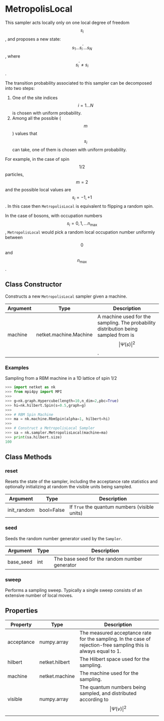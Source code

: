 # MetropolisLocal
This sampler acts locally only on one local degree of freedom $$s_i$$,
 and proposes a new state: $$ s_1 \dots s^\prime_i \dots s_N $$,
 where $$ s^\prime_i \neq s_i $$.

 The transition probability associated to this
 sampler can be decomposed into two steps:

 1. One of the site indices $$ i = 1\dots N $$ is chosen
 with uniform probability.
 2. Among all the possible ($$m$$) values that $$s_i$$ can take,
 one of them is chosen with uniform probability.

 For example, in the case of spin $$1/2$$ particles, $$m=2$$
 and the possible local values are $$s_i = -1,+1$$.
 In this case then `MetropolisLocal` is equivalent to flipping a random spin.

 In the case of bosons, with occupation numbers
 $$s_i = 0, 1, \dots n_{\mathrm{max}}$$, `MetropolisLocal`
 would pick a random local occupation number uniformly between $$0$$
 and $$n_{\mathrm{max}}$$.

## Class Constructor
Constructs a new ``MetropolisLocal`` sampler given a machine.

|Argument|         Type         |                                            Description                                             |
|--------|----------------------|----------------------------------------------------------------------------------------------------|
|machine |netket.machine.Machine|A machine used for the sampling. The probability distribution being sampled from is $$\|\Psi(s)\|^2$$.|


### Examples
Sampling from a RBM machine in a 1D lattice of spin 1/2

```python
>>> import netket as nk
>>> from mpi4py import MPI
>>>
>>> g=nk.graph.Hypercube(length=10,n_dim=2,pbc=True)
>>> hi=nk.hilbert.Spin(s=0.5,graph=g)
>>>
>>> # RBM Spin Machine
>>> ma = nk.machine.RbmSpin(alpha=1, hilbert=hi)
>>>
>>> # Construct a MetropolisLocal Sampler
>>> sa = nk.sampler.MetropolisLocal(machine=ma)
>>> print(sa.hilbert.size)
100

```



## Class Methods 
### reset
Resets the state of the sampler, including the acceptance rate statistics
and optionally initializing at random the visible units being sampled.

| Argument  |   Type   |                  Description                  |
|-----------|----------|-----------------------------------------------|
|init_random|bool=False|If ``True`` the quantum numbers (visible units)|


### seed
Seeds the random number generator used by the ``Sampler``.

|Argument |Type|                 Description                 |
|---------|----|---------------------------------------------|
|base_seed|int |The base seed for the random number generator|


### sweep
Performs a sampling sweep. Typically a single sweep
consists of an extensive number of local moves.



## Properties

| Property |               Type               |                                                        Description                                                        |
|----------|----------------------------------|---------------------------------------------------------------------------------------------------------------------------|
|acceptance|         numpy.array              | The measured acceptance rate for the sampling.         In the case of rejection-free sampling this is always equal to 1.  |
|hilbert   |         netket.hilbert           | The Hilbert space used for the sampling.                                                                                  |
|machine   |         netket.machine           | The machine used for the sampling.                                                                                        |
|visible   |                       numpy.array| The quantum numbers being sampled,                        and distributed according to $$\|\Psi(v)\|^2$$                    |

